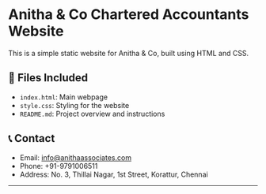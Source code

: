 # Anitha & Co Chartered Accountants Website

This is a simple static website for Anitha & Co, built using HTML and CSS.

## 📁 Files Included
- `index.html`: Main webpage
- `style.css`: Styling for the website
- `README.md`: Project overview and instructions
## 📞 Contact
- Email: info@anithaassociates.com
- Phone: +91-9791006511
- Address: No. 3, Thillai Nagar, 1st Street, Korattur, Chennai

---



